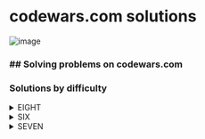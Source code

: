 # codewars.com solutions
![image](https://www.codewars.com/users/savra/badges/large)
### ## Solving problems on codewars.com
### Solutions by difficulty
<details>
<summary>EIGHT</summary>

|Name|Problem|Solution|
|---|---|---|
|A + B|<a href='https://www.codewars.com/kata/5512a0b0509063e57d0003f5'>A + B</a>|<a href='https://github.com/savra/codewars.com/tree/master/src/main/java/com/hvdbs/codewars/javatask/AB.java'>A + B</a>|
|Abbreviate a Two Word Name|<a href='https://www.codewars.com/kata/57eadb7ecd143f4c9c0000a3'>Abbreviate a Two Word Name</a>|<a href='https://github.com/savra/codewars.com/tree/master/src/main/java/com/hvdbs/codewars/javatask/AbbreviateTwoWords.java'>Abbreviate a Two Word Name</a>|
|Age Range Compatibility Equation|<a href='https://www.codewars.com/kata/5803956ddb07c5c74200144e'>Age Range Compatibility Equation</a>|<a href='https://github.com/savra/codewars.com/tree/master/src/main/java/com/hvdbs/codewars/javatask/AgeRangeCompatibilityEquation.java'>Age Range Compatibility Equation</a>|
|All Star Code Challenge #18|<a href='https://www.codewars.com/kata/5865918c6b569962950002a1'>All Star Code Challenge #18</a>|<a href='https://github.com/savra/codewars.com/tree/master/src/main/java/com/hvdbs/codewars/javatask/AllStarCodeChallenge18.java'>All Star Code Challenge #18</a>|
|altERnaTIng cAsE <=> ALTerNAtiNG CaSe|<a href='https://www.codewars.com/kata/56efc695740d30f963000557'>altERnaTIng cAsE <=> ALTerNAtiNG CaSe</a>|<a href='https://github.com/savra/codewars.com/tree/master/src/main/java/com/hvdbs/codewars/javatask/AltERnaTIngCAsEALTerNAtiNGCaSe.java'>altERnaTIng cAsE <=> ALTerNAtiNG CaSe</a>|
|A Needle in the Haystack|<a href='https://www.codewars.com/kata/56676e8fabd2d1ff3000000c'>A Needle in the Haystack</a>|<a href='https://github.com/savra/codewars.com/tree/master/src/main/java/com/hvdbs/codewars/javatask/ANeedleInTheHaystack.java'>A Needle in the Haystack</a>|
|Area of a Square|<a href='https://www.codewars.com/kata/5748838ce2fab90b86001b1a'>Area of a Square</a>|<a href='https://github.com/savra/codewars.com/tree/master/src/main/java/com/hvdbs/codewars/javatask/AreaOfASquare.java'>Area of a Square</a>|
|Area or Perimeter|<a href='https://www.codewars.com/kata/5ab6538b379d20ad880000ab'>Area or Perimeter</a>|<a href='https://github.com/savra/codewars.com/tree/master/src/main/java/com/hvdbs/codewars/javatask/AreaOrPerimeter.java'>Area or Perimeter</a>|
|Array plus array|<a href='https://www.codewars.com/kata/5a2be17aee1aaefe2a000151'>Array plus array</a>|<a href='https://github.com/savra/codewars.com/tree/master/src/main/java/com/hvdbs/codewars/javatask/ArrayPlusArray.java'>Array plus array</a>|
|A Strange Trip to the Market|<a href='https://www.codewars.com/kata/55ccdf1512938ce3ac000056'>A Strange Trip to the Market</a>|<a href='https://github.com/savra/codewars.com/tree/master/src/main/java/com/hvdbs/codewars/javatask/AStrangeTripToTheMarket.java'>A Strange Trip to the Market</a>|
|A wolf in sheep's clothing|<a href=''>A wolf in sheep's clothing</a>|<a href='https://github.com/savra/codewars.com/tree/master/src/main/java/com/hvdbs/codewars/javatask/AWolfInSheepsClothing.java'>A wolf in sheep's clothing</a>|
|Basic Mathematical Operations|<a href='https://www.codewars.com/kata/57356c55867b9b7a60000bd7'>Basic Mathematical Operations</a>|<a href='https://github.com/savra/codewars.com/tree/master/src/main/java/com/hvdbs/codewars/javatask/BasicMathematicalOperations.java'>Basic Mathematical Operations</a>|
|Basic variable assignment|<a href='https://www.codewars.com/kata/50ee6b0bdeab583673000025'>Basic variable assignment</a>|<a href='https://github.com/savra/codewars.com/tree/master/src/main/java/com/hvdbs/codewars/javatask/BasicVariableAssignment.java'>Basic variable assignment</a>|
|Beginner - Lost Without a Map|<a href='https://www.codewars.com/kata/57f781872e3d8ca2a000007e'>Beginner - Lost Without a Map</a>|<a href='https://github.com/savra/codewars.com/tree/master/src/main/java/com/hvdbs/codewars/javatask/BeginnerLostWithoutAMap.java'>Beginner - Lost Without a Map</a>|
|Beginner Series #1 School Paperwork|<a href='https://www.codewars.com/kata/55f9b48403f6b87a7c0000bd'>Beginner Series #1 School Paperwork</a>|<a href='https://github.com/savra/codewars.com/tree/master/src/main/java/com/hvdbs/codewars/javatask/BeginnerSeries1SchoolPaperwork.java'>Beginner Series #1 School Paperwork</a>|
|Beginner Series #2 Clock|<a href='https://www.codewars.com/kata/55f9bca8ecaa9eac7100004a'>Beginner Series #2 Clock</a>|<a href='https://github.com/savra/codewars.com/tree/master/src/main/java/com/hvdbs/codewars/javatask/BeginnerSeries2Clock.java'>Beginner Series #2 Clock</a>|
|Beginner Series #4 Cockroach|<a href='https://www.codewars.com/kata/55fab1ffda3e2e44f00000c6'>Beginner Series #4 Cockroach</a>|<a href='https://github.com/savra/codewars.com/tree/master/src/main/java/com/hvdbs/codewars/javatask/BeginnerSeriesCockroach.java'>Beginner Series #4 Cockroach</a>|
|Bin to Decimal|<a href='https://www.codewars.com/kata/57a5c31ce298a7e6b7000334'>Bin to Decimal</a>|<a href='https://github.com/savra/codewars.com/tree/master/src/main/java/com/hvdbs/codewars/javatask/BinToDecimal.java'>Bin to Decimal</a>|
|Calculate average|<a href='https://www.codewars.com/kata/57a2013acf1fa5bfc4000921'>Calculate average</a>|<a href='https://github.com/savra/codewars.com/tree/master/src/main/java/com/hvdbs/codewars/javatask/CalculateAverage.java'>Calculate average</a>|
|Calculate BMI|<a href='https://www.codewars.com/kata/57a429e253ba3381850000fb'>Calculate BMI</a>|<a href='https://github.com/savra/codewars.com/tree/master/src/main/java/com/hvdbs/codewars/javatask/CalculateBmi.java'>Calculate BMI</a>|
|Cat years, Dog years|<a href='https://www.codewars.com/kata/5a6663e9fd56cb5ab800008b'>Cat years, Dog years</a>|<a href='https://github.com/savra/codewars.com/tree/master/src/main/java/com/hvdbs/codewars/javatask/CatYearsDogYears.java'>Cat years, Dog years</a>|
|Century From Year|<a href='https://www.codewars.com/kata/5a3fe3dde1ce0e8ed6000097'>Century From Year</a>|<a href='https://github.com/savra/codewars.com/tree/master/src/main/java/com/hvdbs/codewars/javatask/CenturyFromYear.java'>Century From Year</a>|
|Classic Hello World|<a href='https://www.codewars.com/kata/57036f007fd72e3b77000023'>Classic Hello World</a>|<a href='https://github.com/savra/codewars.com/tree/master/src/main/java/com/hvdbs/codewars/javatask/ClassicHelloWorld.java'>Classic Hello World</a>|
|Convert number to reversed array of digits|<a href='https://www.codewars.com/kata/5583090cbe83f4fd8c000051'>Convert number to reversed array of digits</a>|<a href='https://github.com/savra/codewars.com/tree/master/src/main/java/com/hvdbs/codewars/javatask/ConvertNumberToReversedArrayOfDigits.java'>Convert number to reversed array of digits</a>|
|Convert a string to an array|<a href='https://www.codewars.com/kata/57e76bc428d6fbc2d500036d'>Convert a string to an array</a>|<a href='https://github.com/savra/codewars.com/tree/master/src/main/java/com/hvdbs/codewars/javatask/ConvertStringToArray.java'>Convert a string to an array</a>|
|Convert to Binary|<a href='https://www.codewars.com/kata/59fca81a5712f9fa4700159a'>Convert to Binary</a>|<a href='https://github.com/savra/codewars.com/tree/master/src/main/java/com/hvdbs/codewars/javatask/ConvertToBinary.java'>Convert to Binary</a>|
|Correct the mistakes of the character recognition software|<a href='https://www.codewars.com/kata/577bd026df78c19bca0002c0'>Correct the mistakes of the character recognition software</a>|<a href='https://github.com/savra/codewars.com/tree/master/src/main/java/com/hvdbs/codewars/javatask/CorrectTheMistakesOfTheCharacterRecognitionSoftware.java'>Correct the mistakes of the character recognition software</a>|
|Count by X|<a href='https://www.codewars.com/kata/5513795bd3fafb56c200049e'>Count by X</a>|<a href='https://github.com/savra/codewars.com/tree/master/src/main/java/com/hvdbs/codewars/javatask/CountByX.java'>Count by X</a>|
|Counting sheep...|<a href='https://www.codewars.com/kata/54edbc7200b811e956000556'>Counting sheep...</a>|<a href='https://github.com/savra/codewars.com/tree/master/src/main/java/com/hvdbs/codewars/javatask/CountingSheep.java'>Counting sheep...</a>|
|Count Odd Numbers below n|<a href='https://www.codewars.com/kata/59342039eb450e39970000a6'>Count Odd Numbers below n</a>|<a href='https://github.com/savra/codewars.com/tree/master/src/main/java/com/hvdbs/codewars/javatask/CountOddNumbersBelowN.java'>Count Odd Numbers below n</a>|
|Count of positives / sum of negatives|<a href='https://www.codewars.com/kata/576bb71bbbcf0951d5000044'>Count of positives / sum of negatives</a>|<a href='https://github.com/savra/codewars.com/tree/master/src/main/java/com/hvdbs/codewars/javatask/CountOfPositivesSumOfNegatives.java'>Count of positives / sum of negatives</a>|
|Count the Monkeys!|<a href='https://www.codewars.com/kata/56f69d9f9400f508fb000ba7'>Count the Monkeys!</a>|<a href='https://github.com/savra/codewars.com/tree/master/src/main/java/com/hvdbs/codewars/javatask/CountTheMonkeys.java'>Count the Monkeys!</a>|
|101 Dalmatians - squash the bugs, not the dogs!|<a href='https://www.codewars.com/kata/56f6919a6b88de18ff000b36'>101 Dalmatians - squash the bugs, not the dogs!</a>|<a href='https://github.com/savra/codewars.com/tree/master/src/main/java/com/hvdbs/codewars/javatask/DalmatiansSquashTheBugsNotTheDogs.java'>101 Dalmatians - squash the bugs, not the dogs!</a>|
|Determine offspring sex based on genes XX and XY chromosomes|<a href='https://www.codewars.com/kata/56530b444e831334c0000020'>Determine offspring sex based on genes XX and XY chromosomes</a>|<a href='https://github.com/savra/codewars.com/tree/master/src/main/java/com/hvdbs/codewars/javatask/DetermineOffspringSexBasedOnGenesXXAndXYChromosomes.java'>Determine offspring sex based on genes XX and XY chromosomes</a>|
|Did she say hallo?|<a href='https://www.codewars.com/kata/56a4addbfd4a55694100001f'>Did she say hallo?</a>|<a href='https://github.com/savra/codewars.com/tree/master/src/main/java/com/hvdbs/codewars/javatask/DidSheSayHallo.java'>Did she say hallo?</a>|
|Difference of Volumes of Cuboids|<a href='https://www.codewars.com/kata/58cb43f4256836ed95000f97'>Difference of Volumes of Cuboids</a>|<a href='https://github.com/savra/codewars.com/tree/master/src/main/java/com/hvdbs/codewars/javatask/DifferenceOfVolumesOfCuboids.java'>Difference of Volumes of Cuboids</a>|
|Do I get a bonus?|<a href='https://www.codewars.com/kata/56f6ad906b88de513f000d96'>Do I get a bonus?</a>|<a href='https://github.com/savra/codewars.com/tree/master/src/main/java/com/hvdbs/codewars/javatask/DoIGetABonus.java'>Do I get a bonus?</a>|
|Double Char|<a href='https://www.codewars.com/kata/56b1f01c247c01db92000076'>Double Char</a>|<a href='https://github.com/savra/codewars.com/tree/master/src/main/java/com/hvdbs/codewars/javatask/DoubleChar.java'>Double Char</a>|
|Duck Duck Goose|<a href='https://www.codewars.com/kata/582e0e592029ea10530009ce'>Duck Duck Goose</a>|<a href='https://github.com/savra/codewars.com/tree/master/src/main/java/com/hvdbs/codewars/javatask/DuckDuckGoose.java'>Duck Duck Goose</a>|
|Holiday VIII - Duty Free|<a href='https://www.codewars.com/kata/57e92e91b63b6cbac20001e5'>Holiday VIII - Duty Free</a>|<a href='https://github.com/savra/codewars.com/tree/master/src/main/java/com/hvdbs/codewars/javatask/DutyFree.java'>Holiday VIII - Duty Free</a>|
|easy logs|<a href='https://www.codewars.com/kata/5b68c7029756802aa2000176'>easy logs</a>|<a href='https://github.com/savra/codewars.com/tree/master/src/main/java/com/hvdbs/codewars/javatask/EasyLogs.java'>easy logs</a>|
|Enumerable Magic #1 - True for All?|<a href='https://www.codewars.com/kata/54598d1fcbae2ae05200112c'>Enumerable Magic #1 - True for All?</a>|<a href='https://github.com/savra/codewars.com/tree/master/src/main/java/com/hvdbs/codewars/javatask/EnumerableMagic1TrueForAll.java'>Enumerable Magic #1 - True for All?</a>|
|Exclusive "or" (xor) Logical Operator|<a href='https://www.codewars.com/kata/56fa3c5ce4d45d2a52001b3c'>Exclusive "or" (xor) Logical Operator</a>|<a href='https://github.com/savra/codewars.com/tree/master/src/main/java/com/hvdbs/codewars/javatask/ExclusiveOrXorLogicalOperator.java'>Exclusive "or" (xor) Logical Operator</a>|
|Expressions Matter|<a href='https://www.codewars.com/kata/5ae62fcf252e66d44d00008e'>Expressions Matter</a>|<a href='https://github.com/savra/codewars.com/tree/master/src/main/java/com/hvdbs/codewars/javatask/ExpressionsMatter.java'>Expressions Matter</a>|
|Fake Binary|<a href='https://www.codewars.com/kata/57eae65a4321032ce000002d'>Fake Binary</a>|<a href='https://github.com/savra/codewars.com/tree/master/src/main/java/com/hvdbs/codewars/javatask/FakeBinary.java'>Fake Binary</a>|
|Filtering even numbers (Bug Fixes)|<a href='https://www.codewars.com/kata/566dc566f6ea9a14b500007b'>Filtering even numbers (Bug Fixes)</a>|<a href='https://github.com/savra/codewars.com/tree/master/src/main/java/com/hvdbs/codewars/javatask/FilteringEvenNumbersBugFixes.java'>Filtering even numbers (Bug Fixes)</a>|
|Find Maximum and Minimum Values of a List|<a href='https://www.codewars.com/kata/577a98a6ae28071780000989'>Find Maximum and Minimum Values of a List</a>|<a href='https://github.com/savra/codewars.com/tree/master/src/main/java/com/hvdbs/codewars/javatask/FindMaximumAndMinimumValuesOfAList.java'>Find Maximum and Minimum Values of a List</a>|
|Find Multiples of a Number|<a href='https://www.codewars.com/kata/58ca658cc0d6401f2700045f'>Find Multiples of a Number</a>|<a href='https://github.com/savra/codewars.com/tree/master/src/main/java/com/hvdbs/codewars/javatask/FindMultiplesOfANumber.java'>Find Multiples of a Number</a>|
|Find Nearest square number|<a href='https://www.codewars.com/kata/5a805d8cafa10f8b930005ba'>Find Nearest square number</a>|<a href='https://github.com/savra/codewars.com/tree/master/src/main/java/com/hvdbs/codewars/javatask/FindNearestSquareNumber.java'>Find Nearest square number</a>|
|Find numbers which are divisible by given number|<a href='https://www.codewars.com/kata/55edaba99da3a9c84000003b'>Find numbers which are divisible by given number</a>|<a href='https://github.com/savra/codewars.com/tree/master/src/main/java/com/hvdbs/codewars/javatask/FindNumbersWhichAreDivisibleByGivenNumber.java'>Find numbers which are divisible by given number</a>|
|Find the first non-consecutive number|<a href='https://www.codewars.com/kata/58f8a3a27a5c28d92e000144'>Find the first non-consecutive number</a>|<a href='https://github.com/savra/codewars.com/tree/master/src/main/java/com/hvdbs/codewars/javatask/FindTheFirstNonConsecutiveNumber.java'>Find the first non-consecutive number</a>|
|Find the force of gravity between two objects|<a href='https://www.codewars.com/kata/5b609ebc8f47bd595e000627'>Find the force of gravity between two objects</a>|<a href='https://github.com/savra/codewars.com/tree/master/src/main/java/com/hvdbs/codewars/javatask/FindTheForceOfGravityBetweenTwoObjects.java'>Find the force of gravity between two objects</a>|
|Find the Integral|<a href='https://www.codewars.com/kata/59811fd8a070625d4c000013'>Find the Integral</a>|<a href='https://github.com/savra/codewars.com/tree/master/src/main/java/com/hvdbs/codewars/javatask/FindTheIntegral.java'>Find the Integral</a>|
|Find the position!|<a href='https://www.codewars.com/kata/5808e2006b65bff35500008f'>Find the position!</a>|<a href='https://github.com/savra/codewars.com/tree/master/src/main/java/com/hvdbs/codewars/javatask/FindThePosition.java'>Find the position!</a>|
|Find the Slope|<a href='https://www.codewars.com/kata/55a75e2d0803fea18f00009d'>Find the Slope</a>|<a href='https://github.com/savra/codewars.com/tree/master/src/main/java/com/hvdbs/codewars/javatask/FindTheSlope.java'>Find the Slope</a>|
|Find the smallest integer in the array|<a href='https://www.codewars.com/kata/55a2d7ebe362935a210000b2'>Find the smallest integer in the array</a>|<a href='https://github.com/savra/codewars.com/tree/master/src/main/java/com/hvdbs/codewars/javatask/FindTheSmallestIntegerInTheArray.java'>Find the smallest integer in the array</a>|
|FIXME: Replace all dots|<a href='https://www.codewars.com/kata/596c6eb85b0f515834000049'>FIXME: Replace all dots</a>|<a href='https://github.com/savra/codewars.com/tree/master/src/main/java/com/hvdbs/codewars/javatask/FixmeReplaceAllDots.java'>FIXME: Replace all dots</a>|
|FIXME: Static electrickery|<a href='https://www.codewars.com/kata/596c55fc7bd5476bf60000d5'>FIXME: Static electrickery</a>|<a href='https://github.com/savra/codewars.com/tree/master/src/main/java/com/hvdbs/codewars/javatask/FixmeStaticElectrickery.java'>FIXME: Static electrickery</a>|
|Formatting decimal places|<a href='https://www.codewars.com/kata/5641a03210e973055a00000d'>Formatting decimal places</a>|<a href='https://github.com/savra/codewars.com/tree/master/src/main/java/com/hvdbs/codewars/javatask/FormattingDecimalPlaces.java'>Formatting decimal places</a>|
|Fuel Calculator: Total Cost|<a href='https://www.codewars.com/kata/57b58827d2a31c57720012e8'>Fuel Calculator: Total Cost</a>|<a href='https://github.com/savra/codewars.com/tree/master/src/main/java/com/hvdbs/codewars/javatask/FuelCalculatorTotalCost.java'>Fuel Calculator: Total Cost</a>|
|get character from ASCII Value|<a href='https://www.codewars.com/kata/55ad04714f0b468e8200001c'>get character from ASCII Value</a>|<a href='https://github.com/savra/codewars.com/tree/master/src/main/java/com/hvdbs/codewars/javatask/GetCharacterFromASCIIValue.java'>get character from ASCII Value</a>|
|Get Nth Even Number|<a href='https://www.codewars.com/kata/5933a1f8552bc2750a0000ed'>Get Nth Even Number</a>|<a href='https://github.com/savra/codewars.com/tree/master/src/main/java/com/hvdbs/codewars/javatask/GetNthEvenNumber.java'>Get Nth Even Number</a>|
|Get the mean of an array|<a href='https://www.codewars.com/kata/563e320cee5dddcf77000158'>Get the mean of an array</a>|<a href='https://github.com/savra/codewars.com/tree/master/src/main/java/com/hvdbs/codewars/javatask/GetTheMeanOfAnArray.java'>Get the mean of an array</a>|
|Ghost code?!|<a href='https://www.codewars.com/kata/570184a95594a091150000a0'>Ghost code?!</a>|<a href='https://github.com/savra/codewars.com/tree/master/src/main/java/com/hvdbs/codewars/javatask/GhostCode.java'>Ghost code?!</a>|
|Grasshopper - Array Mean|<a href='https://www.codewars.com/kata/55d277882e139d0b6000005d'>Grasshopper - Array Mean</a>|<a href='https://github.com/savra/codewars.com/tree/master/src/main/java/com/hvdbs/codewars/javatask/GrasshopperArrayMean.java'>Grasshopper - Array Mean</a>|
|Grasshopper - Basic Function Fixer|<a href='https://www.codewars.com/kata/56200d610758762fb0000002'>Grasshopper - Basic Function Fixer</a>|<a href='https://github.com/savra/codewars.com/tree/master/src/main/java/com/hvdbs/codewars/javatask/GrasshopperBasicFunctionFixer.java'>Grasshopper - Basic Function Fixer</a>|
|Grasshopper - Check for factor|<a href='https://www.codewars.com/kata/55cbc3586671f6aa070000fb'>Grasshopper - Check for factor</a>|<a href='https://github.com/savra/codewars.com/tree/master/src/main/java/com/hvdbs/codewars/javatask/GrasshopperCheckForFactor.java'>Grasshopper - Check for factor</a>|
|Grasshopper - Debug|<a href='https://www.codewars.com/kata/55cb854deb36f11f130000e1'>Grasshopper - Debug</a>|<a href='https://github.com/savra/codewars.com/tree/master/src/main/java/com/hvdbs/codewars/javatask/GrasshopperDebug.java'>Grasshopper - Debug</a>|
|Grasshopper - Debug sayHello|<a href='https://www.codewars.com/kata/5625618b1fe21ab49f00001f'>Grasshopper - Debug sayHello</a>|<a href='https://github.com/savra/codewars.com/tree/master/src/main/java/com/hvdbs/codewars/javatask/GrasshopperDebugSayHello.java'>Grasshopper - Debug sayHello</a>|
|Grasshopper - Grade book|<a href='https://www.codewars.com/kata/55cbd4ba903825f7970000f5'>Grasshopper - Grade book</a>|<a href='https://github.com/savra/codewars.com/tree/master/src/main/java/com/hvdbs/codewars/javatask/GrasshopperGradeBook.java'>Grasshopper - Grade book</a>|
|Grasshopper - Messi Goals|<a href='https://www.codewars.com/kata/55ca77fa094a2af31f00002a'>Grasshopper - Messi Goals</a>|<a href='https://github.com/savra/codewars.com/tree/master/src/main/java/com/hvdbs/codewars/javatask/GrasshopperMessiGoals.java'>Grasshopper - Messi Goals</a>|
|Grasshopper - Messi goals function|<a href='https://www.codewars.com/kata/55f73be6e12baaa5900000d4'>Grasshopper - Messi goals function</a>|<a href='https://github.com/savra/codewars.com/tree/master/src/main/java/com/hvdbs/codewars/javatask/GrasshopperMessiGoalsFunction.java'>Grasshopper - Messi goals function</a>|
|Grasshopper - Personalized Message|<a href='https://www.codewars.com/kata/5772da22b89313a4d50012f7'>Grasshopper - Personalized Message</a>|<a href='https://github.com/savra/codewars.com/tree/master/src/main/java/com/hvdbs/codewars/javatask/GrasshopperPersonalizedMessage.java'>Grasshopper - Personalized Message</a>|
|Grasshopper - Summation|<a href='https://www.codewars.com/kata/55d24f55d7dd296eb9000030'>Grasshopper - Summation</a>|<a href='https://github.com/savra/codewars.com/tree/master/src/main/java/com/hvdbs/codewars/javatask/GrasshopperSummation.java'>Grasshopper - Summation</a>|
|Grasshopper - Terminal game move function|<a href='https://www.codewars.com/kata/563a631f7cbbc236cf0000c2'>Grasshopper - Terminal game move function</a>|<a href='https://github.com/savra/codewars.com/tree/master/src/main/java/com/hvdbs/codewars/javatask/GrasshopperTerminalGameMoveFunction.java'>Grasshopper - Terminal game move function</a>|
|Gravity Flip|<a href='https://www.codewars.com/kata/5f70c883e10f9e0001c89673'>Gravity Flip</a>|<a href='https://github.com/savra/codewars.com/tree/master/src/main/java/com/hvdbs/codewars/javatask/GravityFlip.java'>Gravity Flip</a>|
|Hex to Decimal|<a href='https://www.codewars.com/kata/57a4d500e298a7952100035d'>Hex to Decimal</a>|<a href='https://github.com/savra/codewars.com/tree/master/src/main/java/com/hvdbs/codewars/javatask/HexToDecimal.java'>Hex to Decimal</a>|
|Holiday VI - Shark Pontoon|<a href='https://www.codewars.com/kata/57e921d8b36340f1fd000059'>Holiday VI - Shark Pontoon</a>|<a href='https://github.com/savra/codewars.com/tree/master/src/main/java/com/hvdbs/codewars/javatask/HolidayVISharkPontoon.java'>Holiday VI - Shark Pontoon</a>|
|How do I compare numbers?|<a href='https://www.codewars.com/kata/55d8618adfda93c89600012e'>How do I compare numbers?</a>|<a href='https://github.com/savra/codewars.com/tree/master/src/main/java/com/hvdbs/codewars/javatask/HowDoICompareNumbers.java'>How do I compare numbers?</a>|
|How good are you really?|<a href='https://www.codewars.com/kata/5601409514fc93442500010b'>How good are you really?</a>|<a href='https://github.com/savra/codewars.com/tree/master/src/main/java/com/hvdbs/codewars/javatask/HowGoodAreYouReally.java'>How good are you really?</a>|
|How many stairs will Suzuki climb in 20 years?|<a href='https://www.codewars.com/kata/56fc55cd1f5a93d68a001d4e'>How many stairs will Suzuki climb in 20 years?</a>|<a href='https://github.com/savra/codewars.com/tree/master/src/main/java/com/hvdbs/codewars/javatask/HowManyStairsWillSuzukiClimbIn20Years.java'>How many stairs will Suzuki climb in 20 years?</a>|
|How old will I be in 2099?|<a href='https://www.codewars.com/kata/5761a717780f8950ce001473'>How old will I be in 2099?</a>|<a href='https://github.com/savra/codewars.com/tree/master/src/main/java/com/hvdbs/codewars/javatask/HowOldWillIBeIn2099.java'>How old will I be in 2099?</a>|
|If you can't sleep, just count sheep!!|<a href='https://www.codewars.com/kata/5b077ebdaf15be5c7f000077'>If you can't sleep, just count sheep!!</a>|<a href='https://github.com/savra/codewars.com/tree/master/src/main/java/com/hvdbs/codewars/javatask/IfYouCantSleepJustCountSheep.java'>If you can't sleep, just count sheep!!</a>|
|I love you, a little , a lot, passionately ... not at all|<a href='https://www.codewars.com/kata/57f24e6a18e9fad8eb000296'>I love you, a little , a lot, passionately ... not at all</a>|<a href='https://github.com/savra/codewars.com/tree/master/src/main/java/com/hvdbs/codewars/javatask/ILoveYouALittleALotPassionatelyNotAtAll.java'>I love you, a little , a lot, passionately ... not at all</a>|
|Invert values|<a href='https://www.codewars.com/kata/5899dc03bc95b1bf1b0000ad'>Invert values</a>|<a href='https://github.com/savra/codewars.com/tree/master/src/main/java/com/hvdbs/codewars/javatask/InvertValues.java'>Invert values</a>|
|Is he gonna survive?|<a href='https://www.codewars.com/kata/59ca8246d751df55cc00014c'>Is he gonna survive?</a>|<a href='https://github.com/savra/codewars.com/tree/master/src/main/java/com/hvdbs/codewars/javatask/IsHeGonnaSurvive.java'>Is he gonna survive?</a>|
|Is it a number?|<a href='https://www.codewars.com/kata/57126304cdbf63c6770012bd'>Is it a number?</a>|<a href='https://github.com/savra/codewars.com/tree/master/src/main/java/com/hvdbs/codewars/javatask/IsItANumber.java'>Is it a number?</a>|
|Is n divisible by x and y?|<a href='https://www.codewars.com/kata/5545f109004975ea66000086'>Is n divisible by x and y?</a>|<a href='https://github.com/savra/codewars.com/tree/master/src/main/java/com/hvdbs/codewars/javatask/IsNDivisibleByXAndY.java'>Is n divisible by x and y?</a>|
|Is your period late?|<a href='https://www.codewars.com/kata/578a8a01e9fd1549e50001f1'>Is your period late?</a>|<a href='https://github.com/savra/codewars.com/tree/master/src/main/java/com/hvdbs/codewars/javatask/IsYourPeriodLate.java'>Is your period late?</a>|
|Jenny's secret message|<a href='https://www.codewars.com/kata/55225023e1be1ec8bc000390'>Jenny's secret message</a>|<a href='https://github.com/savra/codewars.com/tree/master/src/main/java/com/hvdbs/codewars/javatask/JennysSecretMessage.java'>Jenny's secret message</a>|
|Keep Hydrated!|<a href='https://www.codewars.com/kata/582cb0224e56e068d800003c'>Keep Hydrated!</a>|<a href='https://github.com/savra/codewars.com/tree/master/src/main/java/com/hvdbs/codewars/javatask/KeepHydrated.java'>Keep Hydrated!</a>|
|Keep up the hoop|<a href='https://www.codewars.com/kata/55cb632c1a5d7b3ad0000145'>Keep up the hoop</a>|<a href='https://github.com/savra/codewars.com/tree/master/src/main/java/com/hvdbs/codewars/javatask/KeepUpTheHoop.java'>Keep up the hoop</a>|
|8kyu interpreters: HQ9+|<a href='https://www.codewars.com/kata/591588d49f4056e13f000001'>8kyu interpreters: HQ9+</a>|<a href='https://github.com/savra/codewars.com/tree/master/src/main/java/com/hvdbs/codewars/javatask/KyuInterpretersHQ.java'>8kyu interpreters: HQ9+</a>|
|L1: Set Alarm|<a href='https://www.codewars.com/kata/568dcc3c7f12767a62000038'>L1: Set Alarm</a>|<a href='https://github.com/savra/codewars.com/tree/master/src/main/java/com/hvdbs/codewars/javatask/L1SetAlarm.java'>L1: Set Alarm</a>|
|Leonardo Dicaprio and Oscars|<a href='https://www.codewars.com/kata/56d49587df52101de70011e4'>Leonardo Dicaprio and Oscars</a>|<a href='https://github.com/savra/codewars.com/tree/master/src/main/java/com/hvdbs/codewars/javatask/LeonardoDicaprioAndOscars.java'>Leonardo Dicaprio and Oscars</a>|
|Localize The Barycenter of a Triangle|<a href='https://www.codewars.com/kata/5601c5f6ba804403c7000004'>Localize The Barycenter of a Triangle</a>|<a href='https://github.com/savra/codewars.com/tree/master/src/main/java/com/hvdbs/codewars/javatask/LocalizeTheBarycenterOfATriangle.java'>Localize The Barycenter of a Triangle</a>|
|MakeUpperCase|<a href='https://www.codewars.com/kata/57a0556c7cb1f31ab3000ad7'>MakeUpperCase</a>|<a href='https://github.com/savra/codewars.com/tree/master/src/main/java/com/hvdbs/codewars/javatask/MakeUpperCase.java'>MakeUpperCase</a>|
|Merging sorted integer arrays (without duplicates)|<a href='https://www.codewars.com/kata/573f5c61e7752709df0005d2'>Merging sorted integer arrays (without duplicates)</a>|<a href='https://github.com/savra/codewars.com/tree/master/src/main/java/com/hvdbs/codewars/javatask/MergingSortedIntegerArraysWithoutDuplicates.java'>Merging sorted integer arrays (without duplicates)</a>|
|Multiple of index|<a href='https://www.codewars.com/kata/5a34b80155519e1a00000009'>Multiple of index</a>|<a href='https://github.com/savra/codewars.com/tree/master/src/main/java/com/hvdbs/codewars/javatask/MultipleOfIndex.java'>Multiple of index</a>|
|Multiplication table for number|<a href='https://www.codewars.com/kata/5a2fd38b55519ed98f0000ce'>Multiplication table for number</a>|<a href='https://github.com/savra/codewars.com/tree/master/src/main/java/com/hvdbs/codewars/javatask/MultiplicationTableForNumber.java'>Multiplication table for number</a>|
|My head is at the wrong end!|<a href='https://www.codewars.com/kata/56f699cd9400f5b7d8000b55'>My head is at the wrong end!</a>|<a href='https://github.com/savra/codewars.com/tree/master/src/main/java/com/hvdbs/codewars/javatask/MyHeadIsAtTheWrongEnd.java'>My head is at the wrong end!</a>|
|Name on billboard|<a href='https://www.codewars.com/kata/570e8ec4127ad143660001fd'>Name on billboard</a>|<a href='https://github.com/savra/codewars.com/tree/master/src/main/java/com/hvdbs/codewars/javatask/NameOnBillboard.java'>Name on billboard</a>|
|Never visit a . . . !?|<a href='https://www.codewars.com/kata/56c5847f27be2c3db20009c3'>Never visit a . . . !?</a>|<a href='https://github.com/savra/codewars.com/tree/master/src/main/java/com/hvdbs/codewars/javatask/NeverVisitA.java'>Never visit a . . . !?</a>|
|No zeros for heros|<a href='https://www.codewars.com/kata/570a6a46455d08ff8d001002'>No zeros for heros</a>|<a href='https://github.com/savra/codewars.com/tree/master/src/main/java/com/hvdbs/codewars/javatask/NoZerosForHeros.java'>No zeros for heros</a>|
|N-th Power (retired)|<a href='https://www.codewars.com/kata/57d814e4950d8489720008db'>N-th Power (retired)</a>|<a href='https://github.com/savra/codewars.com/tree/master/src/main/java/com/hvdbs/codewars/javatask/NthPower.java'>N-th Power (retired)</a>|
|Opposite number|<a href='https://www.codewars.com/kata/56dec885c54a926dcd001095'>Opposite number</a>|<a href='https://github.com/savra/codewars.com/tree/master/src/main/java/com/hvdbs/codewars/javatask/OppositeNumber.java'>Opposite number</a>|
|Opposites Attract|<a href='https://www.codewars.com/kata/555086d53eac039a2a000083'>Opposites Attract</a>|<a href='https://github.com/savra/codewars.com/tree/master/src/main/java/com/hvdbs/codewars/javatask/OppositesAttract.java'>Opposites Attract</a>|
|Parse nice int from char problem|<a href='https://www.codewars.com/kata/557cd6882bfa3c8a9f0000c1'>Parse nice int from char problem</a>|<a href='https://github.com/savra/codewars.com/tree/master/src/main/java/com/hvdbs/codewars/javatask/ParseNiceIntFromCharProblem.java'>Parse nice int from char problem</a>|
|Pillars|<a href='https://www.codewars.com/kata/5bb0c58f484fcd170700063d'>Pillars</a>|<a href='https://github.com/savra/codewars.com/tree/master/src/main/java/com/hvdbs/codewars/javatask/Pillars.java'>Pillars</a>|
|Playing with cubes I|<a href='https://www.codewars.com/kata/55c0a79e20be94c91400014b'>Playing with cubes I</a>|<a href='https://github.com/savra/codewars.com/tree/master/src/main/java/com/hvdbs/codewars/javatask/PlayingWithCubesI.java'>Playing with cubes I</a>|
|Powers of 2|<a href='https://www.codewars.com/kata/57a083a57cb1f31db7000028'>Powers of 2</a>|<a href='https://github.com/savra/codewars.com/tree/master/src/main/java/com/hvdbs/codewars/javatask/PowersOf2.java'>Powers of 2</a>|
|Printing Array elements with Comma delimiters|<a href='https://www.codewars.com/kata/56e2f59fb2ed128081001328'>Printing Array elements with Comma delimiters</a>|<a href='https://github.com/savra/codewars.com/tree/master/src/main/java/com/hvdbs/codewars/javatask/PrintingArrayElementsWithCommaDelimiters.java'>Printing Array elements with Comma delimiters</a>|
|Push a hash/an object into array|<a href='https://www.codewars.com/kata/527b3cd0492b6b15250060af'>Push a hash/an object into array</a>|<a href='https://github.com/savra/codewars.com/tree/master/src/main/java/com/hvdbs/codewars/javatask/PushAHashAnObjectIntoArray.java'>Push a hash/an object into array</a>|
|Pythagorean Triple|<a href='https://www.codewars.com/kata/5951d30ce99cf2467e000013'>Pythagorean Triple</a>|<a href='https://github.com/savra/codewars.com/tree/master/src/main/java/com/hvdbs/codewars/javatask/PythagoreanTriple.java'>Pythagorean Triple</a>|
|Quadrants|<a href='https://www.codewars.com/kata/643af0fa9fa6c406b47c5399'>Quadrants</a>|<a href='https://github.com/savra/codewars.com/tree/master/src/main/java/com/hvdbs/codewars/javatask/Quadrants.java'>Quadrants</a>|
|Quarter of the year|<a href='https://www.codewars.com/kata/5ce9c1000bab0b001134f5af'>Quarter of the year</a>|<a href='https://github.com/savra/codewars.com/tree/master/src/main/java/com/hvdbs/codewars/javatask/QuarterOfTheYear.java'>Quarter of the year</a>|
|BeginnerReduceButGrow|<a href='https://www.codewars.com/kata/57f780909f7e8e3183000078'>BeginnerReduceButGrow</a>|<a href='https://github.com/savra/codewars.com/tree/master/src/main/java/com/hvdbs/codewars/javatask/ReduceButGrow.java'>BeginnerReduceButGrow</a>|
|Regexp Basics - is it a digit?|<a href='https://www.codewars.com/kata/567bf4f7ee34510f69000032'>Regexp Basics - is it a digit?</a>|<a href='https://github.com/savra/codewars.com/tree/master/src/main/java/com/hvdbs/codewars/javatask/RegexpBasicsIsItAdigit.java'>Regexp Basics - is it a digit?</a>|
|Remove exclamation marks|<a href='https://www.codewars.com/kata/57a0885cbb9944e24c00008e'>Remove exclamation marks</a>|<a href='https://github.com/savra/codewars.com/tree/master/src/main/java/com/hvdbs/codewars/javatask/RemoveExclamationMarks.java'>Remove exclamation marks</a>|
|Remove First and Last Character|<a href='https://www.codewars.com/kata/56bc28ad5bdaeb48760009b0'>Remove First and Last Character</a>|<a href='https://github.com/savra/codewars.com/tree/master/src/main/java/com/hvdbs/codewars/javatask/RemoveFirstAndLastCharacter.java'>Remove First and Last Character</a>|
|Exclamation marks series #6: Remove n exclamation marks in the sentence from left to right|<a href='https://www.codewars.com/kata/57faf7275c991027af000679'>Exclamation marks series #6: Remove n exclamation marks in the sentence from left to right</a>|<a href='https://github.com/savra/codewars.com/tree/master/src/main/java/com/hvdbs/codewars/javatask/RemoveNExclamationMarksInTheSentenceFromLeftToRight.java'>Exclamation marks series #6: Remove n exclamation marks in the sentence from left to right</a>|
|Remove String Spaces|<a href='https://www.codewars.com/kata/57eae20f5500ad98e50002c5'>Remove String Spaces</a>|<a href='https://github.com/savra/codewars.com/tree/master/src/main/java/com/hvdbs/codewars/javatask/RemoveStringSpaces.java'>Remove String Spaces</a>|
|Remove the time|<a href='https://www.codewars.com/kata/56b0ff16d4aa33e5bb00008e'>Remove the time</a>|<a href='https://github.com/savra/codewars.com/tree/master/src/main/java/com/hvdbs/codewars/javatask/RemoveTheTime.java'>Remove the time</a>|
|Removing Elements|<a href='https://www.codewars.com/kata/5769b3802ae6f8e4890009d2'>Removing Elements</a>|<a href='https://github.com/savra/codewars.com/tree/master/src/main/java/com/hvdbs/codewars/javatask/RemovingElements.java'>Removing Elements</a>|
|Exclamation marks series #11: Replace all vowel to exclamation mark in the sentence|<a href='https://www.codewars.com/kata/57fb09ef2b5314a8a90001ed'>Exclamation marks series #11: Replace all vowel to exclamation mark in the sentence</a>|<a href='https://github.com/savra/codewars.com/tree/master/src/main/java/com/hvdbs/codewars/javatask/ReplaceAllVowelToExclamationMarkInTheSentence.java'>Exclamation marks series #11: Replace all vowel to exclamation mark in the sentence</a>|
|Returning Strings|<a href='https://www.codewars.com/kata/55a70521798b14d4750000a4'>Returning Strings</a>|<a href='https://github.com/savra/codewars.com/tree/master/src/main/java/com/hvdbs/codewars/javatask/ReturningStrings.java'>Returning Strings</a>|
|Return the day|<a href='https://www.codewars.com/kata/59dd3ccdded72fc78b000b25'>Return the day</a>|<a href='https://github.com/savra/codewars.com/tree/master/src/main/java/com/hvdbs/codewars/javatask/ReturnTheDay.java'>Return the day</a>|
|Reversed sequence|<a href='https://www.codewars.com/kata/5a00e05cc374cb34d100000d'>Reversed sequence</a>|<a href='https://github.com/savra/codewars.com/tree/master/src/main/java/com/hvdbs/codewars/javatask/ReversedSequence.java'>Reversed sequence</a>|
|Reversed Words|<a href='https://www.codewars.com/kata/51c8991dee245d7ddf00000e'>Reversed Words</a>|<a href='https://github.com/savra/codewars.com/tree/master/src/main/java/com/hvdbs/codewars/javatask/ReversedWords.java'>Reversed Words</a>|
|Rock Paper Scissors!|<a href='https://www.codewars.com/kata/5672a98bdbdd995fad00000f'>Rock Paper Scissors!</a>|<a href='https://github.com/savra/codewars.com/tree/master/src/main/java/com/hvdbs/codewars/javatask/RockPaperScissors.java'>Rock Paper Scissors!</a>|
|Sentence Smash|<a href='https://www.codewars.com/kata/53dc23c68a0c93699800041d'>Sentence Smash</a>|<a href='https://github.com/savra/codewars.com/tree/master/src/main/java/com/hvdbs/codewars/javatask/SentenceSmash.java'>Sentence Smash</a>|
|Simple Fun #1: Seats in Theater|<a href='https://www.codewars.com/kata/588417e576933b0ec9000045'>Simple Fun #1: Seats in Theater</a>|<a href='https://github.com/savra/codewars.com/tree/master/src/main/java/com/hvdbs/codewars/javatask/SimpleFunSeatsInTheater.java'>Simple Fun #1: Seats in Theater</a>|
|Simple multiplication|<a href='https://www.codewars.com/kata/583710ccaa6717322c000105'>Simple multiplication</a>|<a href='https://github.com/savra/codewars.com/tree/master/src/main/java/com/hvdbs/codewars/javatask/SimpleMultiplication.java'>Simple multiplication</a>|
|Simple validation of a username with regex|<a href='https://www.codewars.com/kata/56a3f08aa9a6cc9b75000023'>Simple validation of a username with regex</a>|<a href='https://github.com/savra/codewars.com/tree/master/src/main/java/com/hvdbs/codewars/javatask/SimpleValidationOfAUsernameWithRegex.java'>Simple validation of a username with regex</a>|
|Sort and Star|<a href='https://www.codewars.com/kata/57cfdf34902f6ba3d300001e'>Sort and Star</a>|<a href='https://github.com/savra/codewars.com/tree/master/src/main/java/com/hvdbs/codewars/javatask/SortAndStar.java'>Sort and Star</a>|
|Sort My Textbooks|<a href='https://www.codewars.com/kata/5a07e5b7ffe75fd049000051'>Sort My Textbooks</a>|<a href='https://github.com/savra/codewars.com/tree/master/src/main/java/com/hvdbs/codewars/javatask/SortMyTextbooks.java'>Sort My Textbooks</a>|
|Square(n) Sum|<a href='https://www.codewars.com/kata/515e271a311df0350d00000f'>Square(n) Sum</a>|<a href='https://github.com/savra/codewars.com/tree/master/src/main/java/com/hvdbs/codewars/javatask/SquareNSum.java'>Square(n) Sum</a>|
|String repeat|<a href='https://www.codewars.com/kata/57a0e5c372292dd76d000d7e'>String repeat</a>|<a href='https://github.com/savra/codewars.com/tree/master/src/main/java/com/hvdbs/codewars/javatask/StringRepeat.java'>String repeat</a>|
|String Templates - Bug Fixing #5|<a href='https://www.codewars.com/kata/55c90cad4b0fe31a7200001f'>String Templates - Bug Fixing #5</a>|<a href='https://github.com/savra/codewars.com/tree/master/src/main/java/com/hvdbs/codewars/javatask/StringTemplatesBugFixing.java'>String Templates - Bug Fixing #5</a>|
|Stringy Strings|<a href='https://www.codewars.com/kata/563b74ddd19a3ad462000054'>Stringy Strings</a>|<a href='https://github.com/savra/codewars.com/tree/master/src/main/java/com/hvdbs/codewars/javatask/StringyStrings.java'>Stringy Strings</a>|
|Sum Arrays|<a href='https://www.codewars.com/kata/53dc54212259ed3d4f00071c'>Sum Arrays</a>|<a href='https://github.com/savra/codewars.com/tree/master/src/main/java/com/hvdbs/codewars/javatask/SumArrays.java'>Sum Arrays</a>|
|Sum Mixed Array|<a href='https://www.codewars.com/kata/57eaeb9578748ff92a000009'>Sum Mixed Array</a>|<a href='https://github.com/savra/codewars.com/tree/master/src/main/java/com/hvdbs/codewars/javatask/SumMixedArray.java'>Sum Mixed Array</a>|
|Sum of differences in array|<a href='https://www.codewars.com/kata/5b73fe9fb3d9776fbf00009e'>Sum of differences in array</a>|<a href='https://github.com/savra/codewars.com/tree/master/src/main/java/com/hvdbs/codewars/javatask/SumOfDifferencesInArray.java'>Sum of differences in array</a>|
|Sum of Multiples|<a href='https://www.codewars.com/kata/57241e0f440cd279b5000829'>Sum of Multiples</a>|<a href='https://github.com/savra/codewars.com/tree/master/src/main/java/com/hvdbs/codewars/javatask/SumOfMultiples.java'>Sum of Multiples</a>|
|Sum of positive|<a href='https://www.codewars.com/kata/5715eaedb436cf5606000381'>Sum of positive</a>|<a href='https://github.com/savra/codewars.com/tree/master/src/main/java/com/hvdbs/codewars/javatask/SumOfPositive.java'>Sum of positive</a>|
|Sum without highest and lowest number|<a href='https://www.codewars.com/kata/576b93db1129fcf2200001e6'>Sum without highest and lowest number</a>|<a href='https://github.com/savra/codewars.com/tree/master/src/main/java/com/hvdbs/codewars/javatask/SumWithoutHighestAndLowestNumber.java'>Sum without highest and lowest number</a>|
|Surface Area and Volume of a Box|<a href='https://www.codewars.com/kata/565f5825379664a26b00007c'>Surface Area and Volume of a Box</a>|<a href='https://github.com/savra/codewars.com/tree/master/src/main/java/com/hvdbs/codewars/javatask/SurfaceAreaAndVolumeOfABox.java'>Surface Area and Volume of a Box</a>|
|Swap Values|<a href='https://www.codewars.com/kata/5388f0e00b24c5635e000fc6'>Swap Values</a>|<a href='https://github.com/savra/codewars.com/tree/master/src/main/java/com/hvdbs/codewars/javatask/SwapValues.java'>Swap Values</a>|
|Switch it Up!|<a href='https://www.codewars.com/kata/5808dcb8f0ed42ae34000031'>Switch it Up!</a>|<a href='https://github.com/savra/codewars.com/tree/master/src/main/java/com/hvdbs/codewars/javatask/SwitchItUp.java'>Switch it Up!</a>|
|The Feast of Many Beasts|<a href='https://www.codewars.com/kata/5aa736a455f906981800360d'>The Feast of Many Beasts</a>|<a href='https://github.com/savra/codewars.com/tree/master/src/main/java/com/hvdbs/codewars/javatask/TheFeastOfManyBeasts.java'>The Feast of Many Beasts</a>|
|The Wide-Mouthed frog!|<a href='https://www.codewars.com/kata/57ec8bd8f670e9a47a000f89'>The Wide-Mouthed frog!</a>|<a href='https://github.com/savra/codewars.com/tree/master/src/main/java/com/hvdbs/codewars/javatask/TheWideMouthedFrog.java'>The Wide-Mouthed frog!</a>|
|Thinkful - Logic Drills: Traffic light
|<a href='https://www.codewars.com/kata/58649884a1659ed6cb000072'>Thinkful - Logic Drills: Traffic light
</a>|<a href='https://github.com/savra/codewars.com/tree/master/src/main/java/com/hvdbs/codewars/javatask/ThinkfulLogicDrillsTrafficLight.java'>Thinkful - Logic Drills: Traffic light
</a>|
|Thinkful - Number Drills: Blue and red marbles|<a href='https://www.codewars.com/kata/5862f663b4e9d6f12b00003b'>Thinkful - Number Drills: Blue and red marbles</a>|<a href='https://github.com/savra/codewars.com/tree/master/src/main/java/com/hvdbs/codewars/javatask/ThinkfulNumberDrillsBlueAndRedMarbles.java'>Thinkful - Number Drills: Blue and red marbles</a>|
|Thinkful - Number Drills: Pixelart planning (retired)|<a href='https://www.codewars.com/kata/58630e2ae88af44d2b0000ea'>Thinkful - Number Drills: Pixelart planning (retired)</a>|<a href='https://github.com/savra/codewars.com/tree/master/src/main/java/com/hvdbs/codewars/javatask/ThinkfulNumberDrillsPixelartPlanning.java'>Thinkful - Number Drills: Pixelart planning (retired)</a>|
|Third Angle of a Triangle|<a href='https://www.codewars.com/kata/5a023c426975981341000014'>Third Angle of a Triangle</a>|<a href='https://github.com/savra/codewars.com/tree/master/src/main/java/com/hvdbs/codewars/javatask/ThirdAngleOfATriangle.java'>Third Angle of a Triangle</a>|
|Tip Calculator|<a href='https://www.codewars.com/kata/56598d8076ee7a0759000087'>Tip Calculator</a>|<a href='https://github.com/savra/codewars.com/tree/master/src/main/java/com/hvdbs/codewars/javatask/TipCalculator.java'>Tip Calculator</a>|
|ToSquareRootOrNotToSquareRoot|<a href='https://www.codewars.com/kata/57f6ad55cca6e045d2000627'>ToSquareRootOrNotToSquareRoot</a>|<a href='https://github.com/savra/codewars.com/tree/master/src/main/java/com/hvdbs/codewars/javatask/ToSquareOrNotToSquare.java'>ToSquareRootOrNotToSquareRoot</a>|
|Total amount of points|<a href='https://www.codewars.com/kata/5bb904724c47249b10000131'>Total amount of points</a>|<a href='https://github.com/savra/codewars.com/tree/master/src/main/java/com/hvdbs/codewars/javatask/TotalAmountOfPoints.java'>Total amount of points</a>|
|Training JS #7: if..else and ternary operator|<a href='https://www.codewars.com/kata/57202aefe8d6c514300001fd'>Training JS #7: if..else and ternary operator</a>|<a href='https://github.com/savra/codewars.com/tree/master/src/main/java/com/hvdbs/codewars/javatask/TrainingJS7IfElseAndTernaryOperator.java'>Training JS #7: if..else and ternary operator</a>|
|Transportation on vacation|<a href='https://www.codewars.com/kata/568d0dd208ee69389d000016'>Transportation on vacation</a>|<a href='https://github.com/savra/codewars.com/tree/master/src/main/java/com/hvdbs/codewars/javatask/TransportationOnVacation.java'>Transportation on vacation</a>|
|Triple Trouble|<a href='https://www.codewars.com/kata/5704aea738428f4d30000914'>Triple Trouble</a>|<a href='https://github.com/savra/codewars.com/tree/master/src/main/java/com/hvdbs/codewars/javatask/TripleTrouble.java'>Triple Trouble</a>|
|Twice as old|<a href='https://www.codewars.com/kata/5b853229cfde412a470000d0'>Twice as old</a>|<a href='https://github.com/savra/codewars.com/tree/master/src/main/java/com/hvdbs/codewars/javatask/TwiceAsOld.java'>Twice as old</a>|
|Unexpected parsing|<a href='https://www.codewars.com/kata/54fdaa4a50f167b5c000005f'>Unexpected parsing</a>|<a href='https://github.com/savra/codewars.com/tree/master/src/main/java/com/hvdbs/codewars/javatask/UnexpectedParsing.java'>Unexpected parsing</a>|
|Unfinished Loop - Bug Fixing #1|<a href='https://www.codewars.com/kata/55c28f7304e3eaebef0000da'>Unfinished Loop - Bug Fixing #1</a>|<a href='https://github.com/savra/codewars.com/tree/master/src/main/java/com/hvdbs/codewars/javatask/UnfinishedLoopBugFixing.java'>Unfinished Loop - Bug Fixing #1</a>|
|Volume of a Cuboid|<a href='https://www.codewars.com/kata/58261acb22be6e2ed800003a'>Volume of a Cuboid</a>|<a href='https://github.com/savra/codewars.com/tree/master/src/main/java/com/hvdbs/codewars/javatask/VolumeOfACuboid.java'>Volume of a Cuboid</a>|
|Welcome!|<a href='https://www.codewars.com/kata/577ff15ad648a14b780000e7'>Welcome!</a>|<a href='https://github.com/savra/codewars.com/tree/master/src/main/java/com/hvdbs/codewars/javatask/Welcome.java'>Welcome!</a>|
|Well of Ideas - Easy Version|<a href='https://www.codewars.com/kata/57f222ce69e09c3630000212'>Well of Ideas - Easy Version</a>|<a href='https://github.com/savra/codewars.com/tree/master/src/main/java/com/hvdbs/codewars/javatask/WellOfIdeasEasyVersion.java'>Well of Ideas - Easy Version</a>|
|What is between?|<a href='https://www.codewars.com/kata/55ecd718f46fba02e5000029'>What is between?</a>|<a href='https://github.com/savra/codewars.com/tree/master/src/main/java/com/hvdbs/codewars/javatask/WhatIsBetween.java'>What is between?</a>|
|Will there be enough space?|<a href='https://www.codewars.com/kata/5875b200d520904a04000003'>Will there be enough space?</a>|<a href='https://github.com/savra/codewars.com/tree/master/src/main/java/com/hvdbs/codewars/javatask/WillThereBeEnoughSpace.java'>Will there be enough space?</a>|
|Will you make it?|<a href='https://www.codewars.com/users/savra/completed_solutions'>Will you make it?</a>|<a href='https://github.com/savra/codewars.com/tree/master/src/main/java/com/hvdbs/codewars/javatask/WillYouMakeIt.java'>Will you make it?</a>|
|Wilson primes|<a href='https://www.codewars.com/kata/55dc4520094bbaf50e0000cb'>Wilson primes</a>|<a href='https://github.com/savra/codewars.com/tree/master/src/main/java/com/hvdbs/codewars/javatask/WilsonPrimes.java'>Wilson primes</a>|
|You only need one - Beginner|<a href='https://www.codewars.com/kata/57cc975ed542d3148f00015b'>You only need one - Beginner</a>|<a href='https://github.com/savra/codewars.com/tree/master/src/main/java/com/hvdbs/codewars/javatask/YouOnlyNeedOneBeginner.java'>You only need one - Beginner</a>|
</details>
<details>
<summary>SIX</summary>

|Name|Problem|Solution|
|---|---|---|
|Round and Round|<a href='https://www.codewars.com/kata/5996eb39cdc8eb39f80000a0'>Round and Round</a>|<a href='https://github.com/savra/codewars.com/tree/master/src/main/java/com/hvdbs/codewars/javatask/RoundAndRound.java'>Round and Round</a>|
</details>
<details>
<summary>SEVEN</summary>

|Name|Problem|Solution|
|---|---|---|
|Debug Sum of Digits of a Number|<a href='https://www.codewars.com/kata/563d59dd8e47a5ed220000ba'>Debug Sum of Digits of a Number</a>|<a href='https://github.com/savra/codewars.com/tree/master/src/main/java/com/hvdbs/codewars/javatask/DebugSumOfDigitsOfANumber.java'>Debug Sum of Digits of a Number</a>|
|FIXME: 1, 2, 3, 4|<a href='https://www.codewars.com/kata/5b13c699af73864aa7000031'>FIXME: 1, 2, 3, 4</a>|<a href='https://github.com/savra/codewars.com/tree/master/src/main/java/com/hvdbs/codewars/javatask/FIXME1234.java'>FIXME: 1, 2, 3, 4</a>|
|FIXME: Get Full Name|<a href='https://www.codewars.com/kata/597c684822bc9388f600010f'>FIXME: Get Full Name</a>|<a href='https://github.com/savra/codewars.com/tree/master/src/main/java/com/hvdbs/codewars/javatask/FIXMEGetFullName.java'>FIXME: Get Full Name</a>|
|FIXME: Hours to Seconds|<a href='https://www.codewars.com/kata/596b041e224071ece200002e'>FIXME: Hours to Seconds</a>|<a href='https://github.com/savra/codewars.com/tree/master/src/main/java/com/hvdbs/codewars/javatask/FIXMEHoursToSeconds.java'>FIXME: Hours to Seconds</a>|
|FIXME: Run, Runner!|<a href='https://www.codewars.com/kata/596b2b9d9e2fbd7811000046'>FIXME: Run, Runner!</a>|<a href='https://github.com/savra/codewars.com/tree/master/src/main/java/com/hvdbs/codewars/javatask/FIXMERunRunner.java'>FIXME: Run, Runner!</a>|
|Length and two values|<a href='https://www.codewars.com/kata/62a611067274990047f431a8'>Length and two values</a>|<a href='https://github.com/savra/codewars.com/tree/master/src/main/java/com/hvdbs/codewars/javatask/LengthAndTwoValues.java'>Length and two values</a>|
|Vowel Count|<a href='https://www.codewars.com/kata/54ff3102c1bad923760001f3'>Vowel Count</a>|<a href='https://github.com/savra/codewars.com/tree/master/src/main/java/com/hvdbs/codewars/javatask/VowelCount.java'>Vowel Count</a>|
</details>